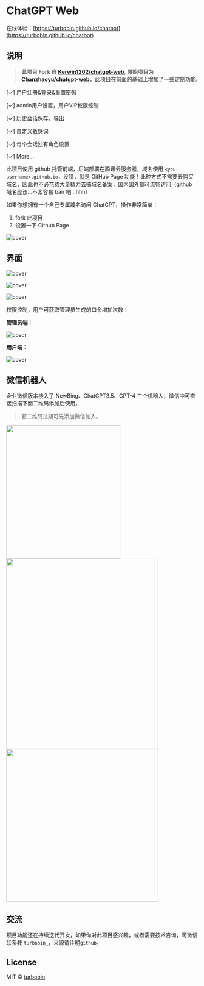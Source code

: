 # ChatGPT Web

在线体验：[https://turbobin.github.io/chatbot](https://turbobin.github.io/chatbot)

## 说明

> **此项目 Fork 自 [Kerwin1202/chatgpt-web](https://github.com/Kerwin1202/chatgpt-web), 原始项目为 [Chanzhaoyu/chatgpt-web](https://github.com/Chanzhaoyu/chatgpt-web)，此项目在前面的基础上增加了一些定制功能:**

[✓] 用户注册&登录&重置密码

[✓] admin用户设置，用户VIP权限控制

[✓] 历史会话保存，导出

[✓] 自定义敏感词

[✓] 每个会话独有角色设置

[✓]  More...



此项目使用 github 托管前端，后端部署在腾讯云服务器，域名使用 `<you-username>.github.io`，没错，就是 GitHub Page 功能！此种方式不需要去购买域名，因此也不必花费大量精力去搞域名备案，国内国外都可流畅访问（github 域名应该...不太容易 ban 吧...hhh）



如果你想拥有一个自己专属域名访问 ChatGPT，操作非常简单：

1. fork 此项目
2. 设置一下 Github Page

![cover](https://turbobin.github.io/chatbot/images/github_page.png)

## 界面

![cover](https://turbobin.github.io/chatbot/images/pic_1.png)

![cover](https://turbobin.github.io/chatbot/images/pic_2.png)

![cover](https://turbobin.github.io/chatbot/images/pic_3.png)

权限控制，用户可获取管理员生成的口令增加次数：

**管理员端：**

![cover](https://turbobin.github.io/chatbot/images/pic_6.png)

**用户端：**

![cover](https://turbobin.github.io/chatbot/images/pic_4.png)



## 微信机器人

企业微信版本接入了 NewBing、ChatGPT3.5、GPT-4 三个机器人，微信中可直接扫描下面二维码添加后使用。

> 若二维码过期可先添加微信加入。

<div align=left>
	<img src="https://turbobin.github.io/chatbot/images/qrcode_258.png" width="300" height="350"/>
</div>

<div align=left>
	<img src="https://turbobin.github.io/chatbot/images/pic_11.jpg" width="400" height="500"/>
    <img src="https://turbobin.github.io/chatbot/images/pic_12.jpg" width="400" height="400"/>
</div>



## 交流

项目功能还在持续迭代开发，如果你对此项目感兴趣，或者需要技术咨询，可微信联系我 `turbobin_`，来源请注明`github`。



## License

MIT © [turbobin](./license)
